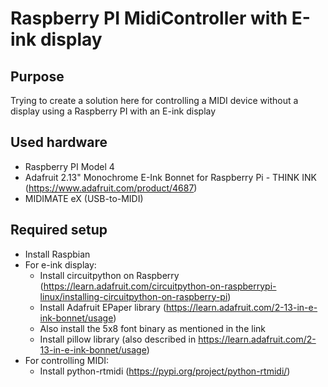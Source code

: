 # Raspberry PI MidiController with E-ink display
## Purpose
Trying to create a solution here for controlling a MIDI device without a display using a Raspberry PI with an E-ink display
## Used hardware
* Raspberry PI Model 4
* Adafruit 2.13" Monochrome E-Ink Bonnet for Raspberry Pi - THINK INK (https://www.adafruit.com/product/4687)
* MIDIMATE eX (USB-to-MIDI)
## Required setup
* Install Raspbian
* For e-ink display:
  * Install circuitpython on Raspberry (https://learn.adafruit.com/circuitpython-on-raspberrypi-linux/installing-circuitpython-on-raspberry-pi)
  * Install Adafruit EPaper library (https://learn.adafruit.com/2-13-in-e-ink-bonnet/usage)
  * Also install the 5x8 font binary as mentioned in the link
  * Install pillow library (also described in https://learn.adafruit.com/2-13-in-e-ink-bonnet/usage)
* For controlling MIDI:
  * Install python-rtmidi (https://pypi.org/project/python-rtmidi/)

